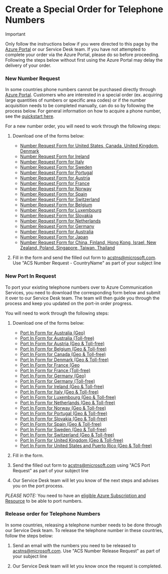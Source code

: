 # Create a Special Order for Telephone Numbers

> [!IMPORTANT]
Only follow the instructions below if you were directed to this page by the [Azure Portal](https://portal.azure.com/) or our Service Desk team.
If you have not attempted to complete your order via the Azure Portal, please do so before proceeding.
Following the steps below without first using the Azure Portal may delay the delivery of your order.

### New Number Request
In some countries phone numbers cannot be purchased directly through [Azure Portal](https://portal.azure.com). Customers who are interested in a special order (ex. acquiring large quantities of numbers or specific area codes) or if the number acquisition needs to be completed manually, can do so by following the process below. For general information on how to acquire a phone number, see the [quickstart here](https://docs.microsoft.com/en-us/azure/communication-services/quickstarts/telephony/get-phone-number?pivots=platform-azp).

For a new number order, you will need to work through the following steps: 
1) Download one of the forms below:
    - [Number Request Form for United States, Canada, United Kingdom, Denmark](./Forms/ACS-Manual-Number-Acquisition-Form-US-UK-CA-DK.docx)
    - [Number Request Form for Ireland](./Forms/ACS-Manual-Number-Acquisition-Form-for-Ireland.docx)
    - [Number Request Form for Italy](./Forms/ACS-Manual-Number-Acquisition-Form-for-Italy.docx)
    - [Number Request Form for Sweden](./Forms/ACS-Manual-Number-Acquisition-Form-for-Sweden.docx)
    - [Number Request Form for Portugal](./Forms/ACS-Manual-Number-Acquisition-Form-for-Portugal.docx)
    - [Number Request Form for Austria](./Forms/ACS-Manual-Number-Acquisition-Form-for-Austria.docx)
    - [Number Request Form for France](./Forms/ACS-Manual-Number-Acquisition-Form-for-France.docx)
    - [Number Request Form for Norway](./Forms/ACS-Manual-Number-Acquisition-Form-for-Norway.docx)
    - [Number Request Form for Spain](./Forms/ACS-Manual-Number-Acquisition-Form-for-Spain.docx)
    - [Number Request Form for Switzerland](./Forms/ACS-Manual-Number-Acquisition-Form-for-Switzerland.docx)
    - [Number Request Form for Belgium](./Forms/ACS-Manual-Number-Acquisition-Form-for-Belgium.docx)
    - [Number Request Form for Luxembourg](./Forms/ACS-Manual-Number-Acquisition-Form-for-Luxembourg.docx)
    - [Number Request Form for Slovakia](./Forms/ACS-Manual-Number-Acquisition-Form-for-Slovakia.docx)
    - [Number Request Form for Netherlands](./Forms/ACS-Manual-Number-Acquisition-Form-for-Netherlands.docx)
    - [Number Request Form for Germany](./Forms/ACS-Manual-Number-Acquisition-Form-for-Germany.docx)
    - [Number Request Form for Australia](./Forms/ACS-Manual-Number-Acquisition-Form-for-Australia.docx)
    - [Number Request Form for Japan](./Forms/ACS-Manual-Number-Acquisition-Form-for-Japan.docx)
    - [Number Request Form for China, Finland, Hong Kong, Israel, New Zealand, Poland, Singapore, Taiwan, Thailand](./Forms/ACS-Manual-Number-Acquisition-Form-for-TF-InboundOnly.docx)
  

2) Fill in the form and send the filled out form to acstns@microsoft.com. Use "ACS Number Request - CountryName" as part of your subject line


### New Port In Request
To port your existing telephone numbers over to Azure Communication Services, you need to download the corresponding form below and submit it over to our Service Desk team. The team will then guide you through the process and keep you updated on the port-in order progress.

You will need to work through the following steps:
1) Download one of the forms below:
	- [Port In Form for Australia (Geo)](./Forms/LOA-AU-GEO-EN.pdf)
	- [Port In Form for Australia (Toll-free)](./Forms/LOA-AU-TF-EN.docx)
	- [Port In Form for Austria (Geo & Toll-free)](./Forms/LOA-AT-ALL-EN.pdf)
	- [Port In Form for Belgium (Geo & Toll-free)](./Forms/LOA-BE-ALL-EN.pdf)
	- [Port In Form for Canada (Geo & Toll-free)](./Forms/ACS-Port-In-Form-Geographic-and-Toll-Free-(Canada).docx)
	- [Port In Form for Denmark (Geo & Toll-free)](./Forms/LOA-DK-ALL-EN.pdf)
	- [Port In Form for France (Geo](./Forms/LOA-FR-GEO-FR.pdf)
	- [Port In Form for France (Toll-free)](./Forms/LOA-FR-TF-FR.pdf)
	- [Port In Form for Germany (Geo)](./Forms/LOA-DE-GEO-DE.pdf)
	- [Port In Form for Germany (Toll-free)](./Forms/LOA-DE-TF-DE.pdf)
	- [Port In Form for Ireland (Geo & Toll-free)](./Forms/ACS-Port-In-Form-Geographic-and-Toll-Free-(Ireland).pdf)
	- [Port In Form for Italy (Geo & Toll-free)](./Forms/ACS-Port-In-Form-Geographic-and-Toll-Free-(Italy).pdf)
	- [Port In Form for Luxembourg (Geo & Toll-free)](./Forms/LOA-LU-ALL-EN.pdf)
	- [Port In Form for Netherlands (Geo & Toll-free)](./Forms/LOA-NL-ALL-EN.pdf)
	- [Port In Form for Norway (Geo & Toll-free)](./Forms/LOA-NO-ALL-EN.pdf)
	- [Port In Form for Portugal (Geo & Toll-free)](./Forms/LOA-PT-ALL-PT.pdf)
	- [Port In Form for Slovakia (Geo & Toll-free)](./Forms/LOA-SK-ALL-EN.pdf)
	- [Port In Form for Spain (Geo & Toll-free)](./Forms/LOA-ES-ALL-ES.pdf)
	- [Port In Form for Sweden (Geo & Toll-free)](./Forms/ACS-Port-In-Form-Geographic-and-Toll-Free-(Sweden).pdf)
	- [Port In Form for Switzerland (Geo & Toll-free)](./Forms/LOA-CH-ALL-DE.pdf)
	- [Port In Form for United Kingdom (Geo & Toll-free)](./Forms/ACS-Port-In-Form-Geographic-and-Toll-Free-(United-Kingdom).pdf)
	- [Port In Form for United States and Puerto Rico (Geo & Toll-free)](./Forms/ACS-Port-In-Form-Geographic-and-Toll-Free-(United-States-and-Puerto-Rico).docx)

    
3) Fill in the form. 
4) Send the filled out form to acstns@microsoft.com using "ACS Port Request" as part of your subject line
5) Our Service Desk team will let you know of the next steps and advises you on the port process.

*PLEASE NOTE:* You need to have an [eligible Azure Subscription and Resource](https://docs.microsoft.com/azure/communication-services/concepts/telephony-sms/plan-solution#azure-subscriptions-eligibility) to be able to port numbers.
 


### Release order for Telephone Numbers

In some countries, releasing a telephone number needs to be done through our Service Desk team.
To release the telephone number in these countries, follow the steps below:

1) Send an email with the numbers you need to be released to acstns@microsoft.com. Use "ACS Number Release Request" as part of your subject line

2) Our Service Desk team will let you know once the request is completed.
